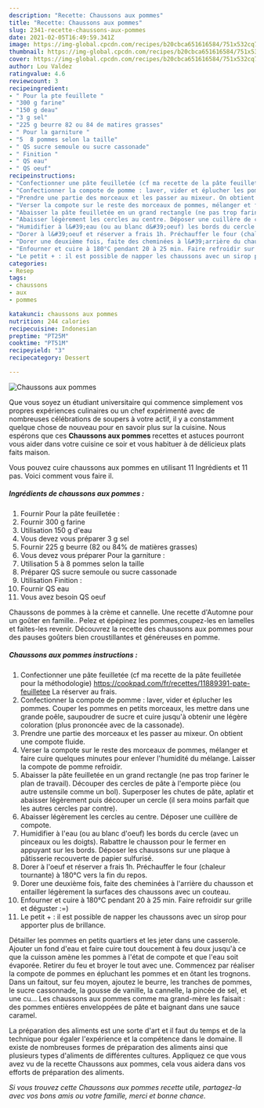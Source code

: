 ```yaml
---
description: "Recette: Chaussons aux pommes"
title: "Recette: Chaussons aux pommes"
slug: 2341-recette-chaussons-aux-pommes
date: 2021-02-05T16:49:59.341Z
image: https://img-global.cpcdn.com/recipes/b20cbca651616584/751x532cq70/chaussons-aux-pommes-photo-principale-de-la-recette.jpg
thumbnail: https://img-global.cpcdn.com/recipes/b20cbca651616584/751x532cq70/chaussons-aux-pommes-photo-principale-de-la-recette.jpg
cover: https://img-global.cpcdn.com/recipes/b20cbca651616584/751x532cq70/chaussons-aux-pommes-photo-principale-de-la-recette.jpg
author: Lou Valdez
ratingvalue: 4.6
reviewcount: 3
recipeingredient:
- " Pour la pte feuillete "
- "300 g farine"
- "150 g deau"
- "3 g sel"
- "225 g beurre 82 ou 84 de matires grasses"
- " Pour la garniture "
- "5  8 pommes selon la taille"
- " QS sucre semoule ou sucre cassonade"
- " Finition "
- " QS eau"
- " QS oeuf"
recipeinstructions:
- "Confectionner une pâte feuilletée (cf ma recette de la pâte feuilletée pour la méthodologie) https://cookpad.com/fr/recettes/11889391-pate-feuilletee La réserver au frais."
- "Confectionner la compote de pomme : laver, vider et éplucher les pommes. Couper les pommes en petits morceaux, les mettre dans une grande poêle, saupoudrer de sucre et cuire jusqu&#39;à obtenir une légère coloration (plus prononcée avec de la cassonade)."
- "Prendre une partie des morceaux et les passer au mixeur. On obtient une compote fluide."
- "Verser la compote sur le reste des morceaux de pommes, mélanger et faire cuire quelques minutes pour enlever l&#39;humidité du mélange. Laisser la compote de pomme refroidir."
- "Abaisser la pâte feuilletée en un grand rectangle (ne pas trop fariner le plan de travail). Découper des cercles de pâte à l&#39;emporte pièce (ou autre ustensile comme un bol). Superposer les chutes de pâte, aplatir et abaisser légèrement puis découper un cercle (il sera moins parfait que les autres cercles par contre)."
- "Abaisser légèrement les cercles au centre. Déposer une cuillère de compote."
- "Humidifier à l&#39;eau (ou au blanc d&#39;oeuf) les bords du cercle (avec un pinceaux ou les doigts). Rabattre le chausson pour le fermer en appuyant sur les bords. Déposer les chaussons sur une plaque à pâtisserie recouverte de papier sulfurisé."
- "Dorer à l&#39;oeuf et réserver a frais 1h. Préchauffer le four (chaleur tournante) à 180°C vers la fin du repos."
- "Dorer une deuxième fois, faite des cheminées à l&#39;arrière du chausson et entailler légèrement la surfaces des chaussons avec un couteau."
- "Enfourner et cuire à 180°C pendant 20 à 25 min. Faire refroidir sur grille et déguster :=)"
- "Le petit + : il est possible de napper les chaussons avec un sirop pour apporter plus de brillance."
categories:
- Resep
tags:
- chaussons
- aux
- pommes

katakunci: chaussons aux pommes 
nutrition: 244 calories
recipecuisine: Indonesian
preptime: "PT25M"
cooktime: "PT51M"
recipeyield: "3"
recipecategory: Dessert

---
```



![Chaussons aux pommes](https://img-global.cpcdn.com/recipes/b20cbca651616584/751x532cq70/chaussons-aux-pommes-photo-principale-de-la-recette.jpg)

Que vous soyez un étudiant universitaire qui commence simplement vos propres expériences culinaires ou un chef expérimenté avec de nombreuses célébrations de soupers à votre actif, il y a constamment quelque chose de nouveau pour en savoir plus sur la cuisine. Nous espérons que ces <strong> Chaussons aux pommes </strong> recettes et astuces pourront vous aider dans votre cuisine ce soir et vous habituer à de délicieux plats faits maison.

<!--inarticleads1-->

Vous pouvez cuire chaussons aux pommes en utilisant 11 Ingrédients et 11 pas. Voici comment vous faire il.

##### Ingrédients de chaussons aux pommes :

1. Fournir  Pour la pâte feuilletée :
1. Fournir 300 g farine
1. Utilisation 150 g d&#39;eau
1. Vous devez vous préparer 3 g sel
1. Fournir 225 g beurre (82 ou 84% de matières grasses)
1. Vous devez vous préparer  Pour la garniture :
1. Utilisation 5 à 8 pommes selon la taille
1. Préparer  QS sucre semoule ou sucre cassonade
1. Utilisation  Finition :
1. Fournir  QS eau
1. Vous avez besoin  QS oeuf


Chaussons de pommes à la crème et cannelle. Une recette d&#39;Automne pour un goûter en famille.. Pelez et épépinez les pommes,coupez-les en lamelles et faites-les revenir. Découvrez la recette des chaussons aux pommes pour des pauses goûters bien croustillantes et généreuses en pomme. 

<!--inarticleads2-->

##### Chaussons aux pommes instructions :

1. Confectionner une pâte feuilletée (cf ma recette de la pâte feuilletée pour la méthodologie) https://cookpad.com/fr/recettes/11889391-pate-feuilletee La réserver au frais.
1. Confectionner la compote de pomme : laver, vider et éplucher les pommes. Couper les pommes en petits morceaux, les mettre dans une grande poêle, saupoudrer de sucre et cuire jusqu&#39;à obtenir une légère coloration (plus prononcée avec de la cassonade).
1. Prendre une partie des morceaux et les passer au mixeur. On obtient une compote fluide.
1. Verser la compote sur le reste des morceaux de pommes, mélanger et faire cuire quelques minutes pour enlever l&#39;humidité du mélange. Laisser la compote de pomme refroidir.
1. Abaisser la pâte feuilletée en un grand rectangle (ne pas trop fariner le plan de travail). Découper des cercles de pâte à l&#39;emporte pièce (ou autre ustensile comme un bol). Superposer les chutes de pâte, aplatir et abaisser légèrement puis découper un cercle (il sera moins parfait que les autres cercles par contre).
1. Abaisser légèrement les cercles au centre. Déposer une cuillère de compote.
1. Humidifier à l&#39;eau (ou au blanc d&#39;oeuf) les bords du cercle (avec un pinceaux ou les doigts). Rabattre le chausson pour le fermer en appuyant sur les bords. Déposer les chaussons sur une plaque à pâtisserie recouverte de papier sulfurisé.
1. Dorer à l&#39;oeuf et réserver a frais 1h. Préchauffer le four (chaleur tournante) à 180°C vers la fin du repos.
1. Dorer une deuxième fois, faite des cheminées à l&#39;arrière du chausson et entailler légèrement la surfaces des chaussons avec un couteau.
1. Enfourner et cuire à 180°C pendant 20 à 25 min. Faire refroidir sur grille et déguster :=)
1. Le petit + : il est possible de napper les chaussons avec un sirop pour apporter plus de brillance.


Détailler les pommes en petits quartiers et les jeter dans une casserole. Ajouter un fond d&#39;eau et faire cuire tout doucement à feu doux jusqu&#39;à ce que la cuisson amène les pommes à l&#39;état de compote et que l&#39;eau soit évaporée. Retirer du feu et broyer le tout avec une. Commencez par réaliser la compote de pommes en épluchant les pommes et en ôtant les trognons. Dans un faitout, sur feu moyen, ajoutez le beurre, les tranches de pommes, le sucre cassonnade, la gousse de vanille, la cannelle, la pincée de sel, et une cu… Les chaussons aux pommes comme ma grand-mère les faisait : des pommes entières enveloppées de pâte et baignant dans une sauce caramel. 

<!--inarticleads1-->

<p>
La préparation des aliments est une sorte d'art et il faut du temps et de la technique pour égaler l'expérience et la compétence dans le domaine. Il existe de nombreuses formes de préparation des aliments ainsi que plusieurs types d'aliments de différentes cultures. Appliquez ce que vous avez vu de la recette Chaussons aux pommes, cela vous aidera dans vos efforts de préparation des aliments.
</p>

<p>
<i>Si vous trouvez cette Chaussons aux pommes recette utile, partagez-la avec vos bons amis ou votre famille, merci et bonne chance.</i>
</p>
